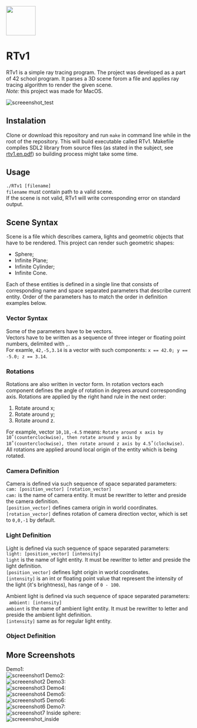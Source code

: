 
<img src="https://github.com/VolodymyrKuksa/RTv1/blob/master/images/Unit_logo.png" height="80" align="top"/>

# RTv1
RTv1 is a simple ray tracing program. The project was developed as a part of 42 school program.
It parses a 3D scene forom a file and applies ray tracing algorithm to render the given scene.  
*Note:* this project was made for MacOS.  

![screeenshot_test](images/test.rt.screenshot.png)

## Instalation
Clone or download this repository and run `make` in command line while in the root of the repository. This will build executable called RTv1. Makefile compiles SDL2 library from source files (as stated in the subject, see [rtv1.en.pdf](rtv1.en.pdf)) so building process might take some time.

## Usage
`./RTv1 [filename]`  
`filename` must contain path to a valid scene.  
If the scene is not valid, RTv1 will write corresponding error on standard output.

## Scene Syntax
Scene is a file which describes camera, lights and geometric objects that have to be rendered.
This project can render such geometric shapes:  
- Sphere;
- Infinite Plane;
- Infinite Cylinder;
- Infinite Cone.  
  
Each of these entities is defined in a single line that consists of corresponding name and space separated parameters
that describe current entity. Order of the parameters has to match the order in definition examples below.

 ### Vector Syntax
 Some of the parameters have to be vectors.  
 Vectors have to be written as a sequence of three integer or floating point numbers, delimited with `,`.  
 For examle, `42,-5,3.14` is a vector with such components: `x == 42.0; y == -5.0; z == 3.14`.
 
 ### Rotations
 Rotations are also written in vector form. In rotation vectors each component defines the angle of rotation in degrees around corresponding axis. Rotations are applied by the right hand rule in the next order:
 1. Rotate around x;
 2. Rotate around y;
 3. Rotate around z.  
   
 For example, vector `10,18,-4.5` means: `Rotate around x axis by 10˚(counterclockwise), then rotate around y axis by 18˚(counterclockwise), then rotate around z axis by 4.5˚(clockwise)`. All rotations are applied around local origin of the entity which is being rotated.
 
 ### Camera Definition
 Camera is defined via such sequence of space separated parameters:  
 `cam: [position_vector] [rotation_vector]`  
 `cam:` is the name of camera entity. It must be rewritter to letter and preside the camera definition.  
 `[position_vector]` defines camera origin in world coordinates.  
 `[rotation_vector]` defines rotation of camera direction vector, which is set to `0,0,-1` by default.
 
 ### Light Definition
 Light is defined via such sequence of space separated parameters:  
 `light: [position_vector] [intensity]`  
 `light` is the name of light entity. It must be rewritter to letter and preside the light definition.  
 `[position_vector]` defines light origin in world coordinates.  
 `[intensity]` is an int or floating point value that represent the intensity of the light (it's brightness), has range of `0 - 100`.  
   
   Ambient light is defined via such sequence of space separated parameters:  
   `ambient: [intensity]`  
   `ambient` is the name of ambient light entity. It must be rewritter to letter and preside the ambient light definition.  
   `[intensity]` same as for regular light entity.
 
 ### Object Definition

## More Screenshots
Demo1:  
![screeenshot1](images/demo.1.screenshot.png)
Demo2:  
![screeenshot2](images/demo.2.screenshot.png)
Demo3:  
![screeenshot3](images/demo.3.screenshot.png)
Demo4:  
![screeenshot4](images/demo.4.screenshot.png)
Demo5:  
![screeenshot5](images/demo.5.screenshot.png)
Demo6:  
![screeenshot6](images/demo.6.screenshot.png)
Demo7:  
![screeenshot7](images/demo.7.screenshot.png)
Inside sphere:  
![screeenshot_inside](images/inside_sphere.rt.screenshot.png)
